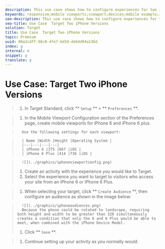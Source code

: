 ```yaml
---
description: This use case shows how to configure experiences for two iPhone versions, iPhone 6 and iPhone 6 Plus, using the Mobile Viewports feature of Target Standard.
keywords: responsive;mobile viewports;viewport;devices;mobile example;iphone
seo-description: This use case shows how to configure experiences for two iPhone versions, iPhone 6 and iPhone 6 Plus, using the Mobile Viewports feature of Target Standard.
seo-title: Use Case  Target Two iPhone Versions
solution: Target
title: Use Case  Target Two iPhone Versions
topic: Premium
uuid: 06a2cdff-66c8-4fe7-bd34-deb4d94a136d
index: y
internal: n
snippet: y
translate: y
---
```


# Use Case: Target Two iPhone Versions


>1. In Target Standard, click ** `Setup` ** > ** `Preferences` **.

>1. In the Mobile Viewport Configuration section of the Preferences page, create mobile viewports for iPhone 6 and iPhone 6 plus.

>       Use the following settings for each viewport:


>       | Name |Width |Height |Operating System |
>       |---|---|---|---|
>       | iPhone 6 |375 |667 |iOS |
>       | iPhone 6 Plus |414 |736 |iOS |

>       ![](../graphics/iphoneviewportconfig.png) 
>1. Create an activity with the experience you would like to Target.
>1. Select the experience you want to target to visitors who access your site from an iPhone 6 or iPhone 6 Plus.

>1. When selecting your target, click ** `Create Audience` **, then configure an audience as shown in the image below:


>       ![](../graphics/iphoneaudiences.png) 
>       Because the phone could be rotated to landscape, requiring both height and width to be greater than 320 simultaneously creates a condition that only the 6 and 6 Plus would be able to meet, when combined with the iPhone Device Model.
>1. Click ** `Save` **.

>1. Continue setting up your activity as you normally would.

